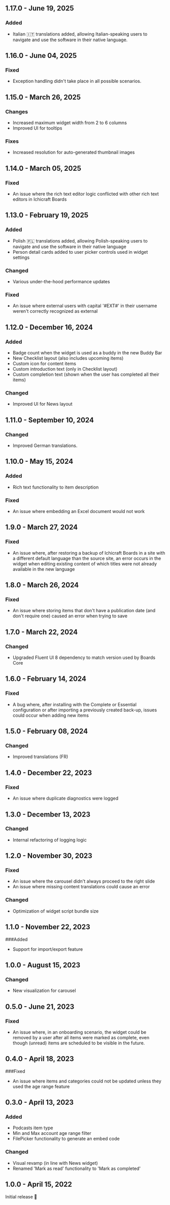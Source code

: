 ## 1.17.0 - June 19, 2025

### Added
- Italian 🇮🇹 translations added, allowing Italian-speaking users to navigate and use the software in their native language.

## 1.16.0 - June 04, 2025

### Fixed
- Exception handling didn&#x27;t take place in all possible scenarios.

## 1.15.0 - March 26, 2025

### Changes
- Increased maximum widget width from 2 to 6 columns
- Improved UI for tooltips

### Fixes
- Increased resolution for auto-generated thumbnail images

## 1.14.0 - March 05, 2025

### Fixed
- An issue where the rich text editor logic conflicted with other rich text editors in Ichicraft Boards

## 1.13.0 - February 19, 2025

### Added
- Polish 🇵🇱 translations added, allowing Polish-speaking users to navigate and use the software in their native language
- Person detail cards added to user picker controls used in widget settings

### Changed
- Various under-the-hood performance updates 

### Fixed
- An issue where external users with capital &#x27;#EXT#&#x27; in their username weren&#x27;t correctly recognized as external

## 1.12.0 - December 16, 2024

### Added
- Badge count when the widget is used as a buddy in the new Buddy Bar
- New Checklist layout (also includes upcoming items)
- Custom icon for content items
- Custom introduction text (only in Checklist layout)
- Custom completion text (shown when the user has completed all their items)

### Changed
- Improved UI for News layout

## 1.11.0 - September 10, 2024

### Changed
- Improved German translations.

## 1.10.0 - May 15, 2024

### Added
- Rich text functionality to item description

### Fixed
- An issue where embedding an Excel document would not work

## 1.9.0 - March 27, 2024

### Fixed
- An issue where, after restoring a backup of Ichicraft Boards in a site with a different default language than the source site, an error occurs in the widget when editing existing content of which titles were not already available in the new language

## 1.8.0 - March 26, 2024

### Fixed
- An issue where storing items that don&#x27;t have a publication date (and don&#x27;t require one) caused an error when trying to save

## 1.7.0 - March 22, 2024

### Changed
- Upgraded Fluent UI 8 dependency to match version used by Boards Core

## 1.6.0 - February 14, 2024

### Fixed
- A bug where, after installing with the Complete or Essential configuration or after importing a previously created back-up, issues could occur when adding new items

## 1.5.0 - February 08, 2024

### Changed
- Improved translations (FR)

## 1.4.0 - December 22, 2023

### Fixed
- An issue where duplicate diagnostics were logged

## 1.3.0 - December 13, 2023

### Changed
- Internal refactoring of logging logic


## 1.2.0 - November 30, 2023

### Fixed
- An issue where the carousel didn&#x27;t always proceed to the right slide
- An issue where missing content translations could cause an error

### Changed
- Optimization of widget script bundle size

## 1.1.0 - November 22, 2023

###Added
- Support for import/export feature

## 1.0.0 - August 15, 2023

### Changed
- New visualization for carousel

## 0.5.0 - June 21, 2023

### Fixed
- An issue where, in an onboarding scenario, the widget could be removed by a user after all items were marked as complete, even though (unread) items are scheduled to be visible in the future.

## 0.4.0 - April 18, 2023

###Fixed
- An issue where items and categories could not be updated unless they used the age range feature

## 0.3.0 - April 13, 2023

### Added
- Podcasts item type
- Min and Max account age range filter
- FilePicker functionality to generate an embed code

### Changed
- Visual revamp (in line with News widget)
- Renamed  &#x27;Mark as read&#x27; functionality to &#x27;Mark as completed&#x27;

## 1.0.0 - April 15, 2022

Initial release 🚀